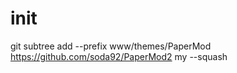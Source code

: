 # init
git subtree add --prefix www/themes/PaperMod https://github.com/soda92/PaperMod2 my --squash

